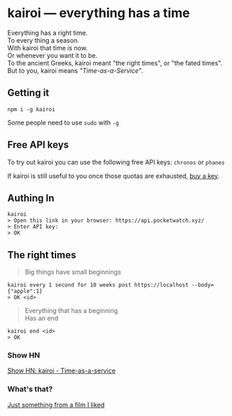 # kairoi &mdash; everything has a time

Everything has a right time.  
To every thing a season.  
With kairoi that time is now.  
Or whenever you want it to be.  
To the ancient Greeks, kairoi meant "the right times", or "the fated times".  
But to you, kairoi means *"Time-as-a-Service"*.  

## Getting it

```shell/bash
npm i -g kairoi 
```

Some people need to use `sudo` with `-g`

## Free API keys

To try out kairoi you can use the following free API keys: `chronos` or `phanes`

If kairoi is still useful to you once those quotas are exhausted, [buy a key](https://api.pocketwatch.xyz).

## Authing In

```shell/bash
kairoi 
> Open this link in your browser: https://api.pocketwatch.xyz/
> Enter API key: 
> OK
```

## The right times

> Big things have small beginnings


```shell/bash
kairoi every 1 second for 10 weeks post https://localhost --body={"apple":1}
> OK <id>
```

> Everything that has a beginning  
> Has an end


```shell/bash
kairoi end <id>
> OK
```

### Show HN

[Show HN: kairoi - Time-as-a-service]()

### What's that?

[Just something from a film I liked](https://youtu.be/lrrpenD-Eg0?t=12s)

